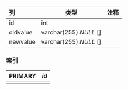 | 列       | 类型                   | 注释 |
| :------- | ---------------------- | ---- |
| id       | int                    |      |
| oldvalue | varchar(255) *NULL* [] |      |
| newvalue | varchar(255) *NULL* [] |      |

### 索引

| PRIMARY | *id* |
| :------ | ---- |
|         |      |